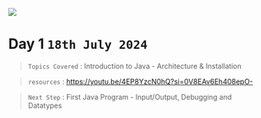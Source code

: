 <p>
 <img src="https://capsule-render.vercel.app/api?type=egg&height=120&color=0:069422,100:ecf542&text=Daily%20Logs&fontAlign=48&fontAlignY=45&section=header&reversal=true&fontColor=033d13&fontSize=40"/>
</p>

# Day 1    `18th July 2024`
> `Topics Covered` : Introduction to Java - Architecture & Installation

> `resources` : https://youtu.be/4EP8YzcN0hQ?si=0V8EAv6Eh408epO-

> `Next Step` : First Java Program - Input/Output, Debugging and Datatypes

